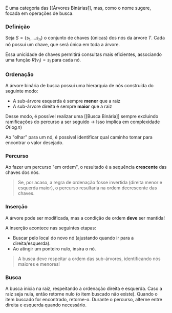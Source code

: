 É uma categoria das [[Árvores Binárias]], mas, como o nome sugere, focada em operações de busca.

### Definição
Seja $S = \{s_1, ... s_n\}$ o conjunto de chaves (únicas) dos nós da árvore $T$.
Cada nó possui um chave, que será única em toda a árvore.

Essa unicidade de chaves permitirá consultas mais eficientes, associando uma função $R(v_i) = s_i$ para cada nó.

### Ordenação
A árvore binária de busca possui uma hierarquia de nós construída do seguinte modo:
- A sub-árvore esquerda é sempre **menor** que a raiz
- A sub-árvore direita é sempre **maior** que a raiz

Desse modo, é possível realizar uma [[Busca Binária]] sempre excluindo ramificações do percurso a ser seguido -> Isso implica em complexidade $O(\log{n})$ 

Ao "olhar" para um nó, é possível identificar qual caminho tomar para encontrar o valor desejado.

### Percurso
Ao fazer um percurso "em ordem", o resultado é a sequência **crescente** das chaves dos nós.

>Se, por acaso, a regra de ordenação fosse invertida (direita menor e esquerda maior), o percurso resultaria na ordem decrescente das chaves.

### Inserção
A árvore pode ser modificada, mas a condição de ordem **deve** ser mantida!

A inserção acontece nas seguintes etapas:
- Buscar pelo local do novo nó (ajustando quando ir para a direita/esquerda).
- Ao atingir um ponteiro nulo, insira o nó.

> A busca deve respeitar a ordem das sub-árvores, identificando nós maiores e menores!

### Busca
A busca inicia na raiz, respeitando a ordenação direita e esquerda.
Caso a raiz seja nula, então retorne nulo (o item buscado não existe).
Quando o item buscado for encontrado, retorne-o.
Durante o percurso, alterne entre direita e esquerda quando necessário.



